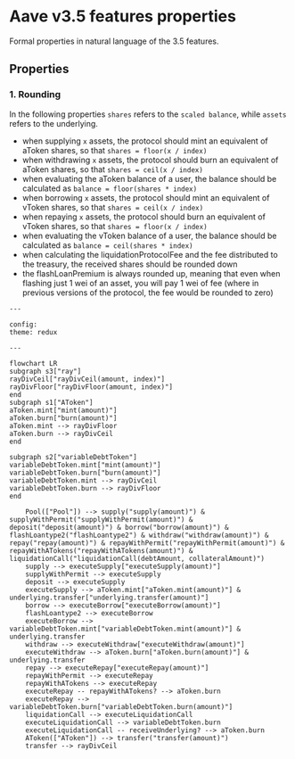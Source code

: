 # Aave v3.5 features properties

Formal properties in natural language of the 3.5 features.

## Properties

### 1. Rounding

In the following properties `shares` refers to the `scaled balance`, while `assets` refers to the underlying.

- when supplying `x` assets, the protocol should mint an equivalent of aToken shares, so that `shares = floor(x / index)`
- when withdrawing `x` assets, the protocol should burn an equivalent of aToken shares, so that `shares = ceil(x / index)`
- when evaluating the aToken balance of a user, the balance should be calculated as `balance = floor(shares * index)`
- when borrowing `x` assets, the protocol should mint an equivalent of vToken shares, so that `shares = ceil(x / index)`
- when repaying `x` assets, the protocol should burn an equivalent of vToken shares, so that `shares = floor(x / index)`
- when evaluating the vToken balance of a user, the balance should be calculated as `balance = ceil(shares * index)`
- when calculating the liquidationProtocolFee and the fee distributed to the treasury, the received shares should be rounded down
- the flashLoanPremium is always rounded up, meaning that even when flashing just 1 wei of an asset, you will pay 1 wei of fee (where in previous versions of the protocol, the fee would be rounded to zero)

```mermaid
---

config:
theme: redux

---

flowchart LR
subgraph s3["ray"]
rayDivCeil["rayDivCeil(amount, index)"]
rayDivFloor["rayDivFloor(amount, index)"]
end
subgraph s1["AToken"]
aToken.mint["mint(amount)"]
aToken.burn["burn(amount)"]
aToken.mint --> rayDivFloor
aToken.burn --> rayDivCeil
end

subgraph s2["variableDebtToken"]
variableDebtToken.mint["mint(amount)"]
variableDebtToken.burn["burn(amount)"]
variableDebtToken.mint --> rayDivCeil
variableDebtToken.burn --> rayDivFloor
end

    Pool(["Pool"]) --> supply("supply(amount)") & supplyWithPermit("supplyWithPermit(amount)") & deposit("deposit(amount)") & borrow("borrow(amount)") & flashLoantype2("flashLoantype2") & withdraw("withdraw(amount)") & repay("repay(amount)") & repayWithPermit("repayWithPermit(amount)") & repayWithATokens("repayWithATokens(amount)") & liquidationCall("liquidationCall(debtAmount, collateralAmount)")
    supply --> executeSupply["executeSupply(amount)"]
    supplyWithPermit --> executeSupply
    deposit --> executeSupply
    executeSupply --> aToken.mint["aToken.mint(amount)"] & underlying.transfer["underlying.transfer(amount)"]
    borrow --> executeBorrow["executeBorrow(amount)"]
    flashLoantype2 --> executeBorrow
    executeBorrow --> variableDebtToken.mint["variableDebtToken.mint(amount)"] & underlying.transfer
    withdraw --> executeWithdraw["executeWithdraw(amount)"]
    executeWithdraw --> aToken.burn["aToken.burn(amount)"] & underlying.transfer
    repay --> executeRepay["executeRepay(amount)"]
    repayWithPermit --> executeRepay
    repayWithATokens --> executeRepay
    executeRepay -- repayWithATokens? --> aToken.burn
    executeRepay --> variableDebtToken.burn["variableDebtToken.burn(amount)"]
    liquidationCall --> executeLiquidationCall
    executeLiquidationCall --> variableDebtToken.burn
    executeLiquidationCall -- receiveUnderlying? --> aToken.burn
    AToken(["AToken"]) --> transfer("transfer(amount)")
    transfer --> rayDivCeil
```

